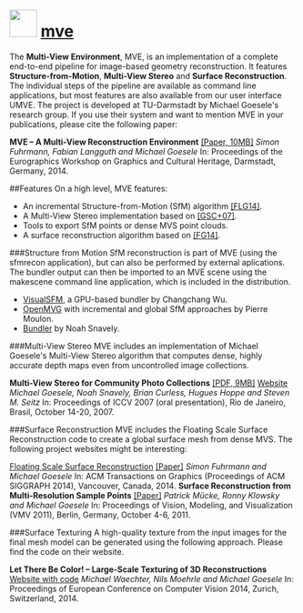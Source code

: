 # <img src="https://cdn.jsdelivr.net/gh/olafhaag/chocolatey-packages@master/automatic/mve/umve.png" width="48" height="48"/> [mve](https://chocolatey.org/packages/mve)

The __Multi-View Environment__, MVE, is an implementation of a complete end-to-end pipeline for image-based geometry reconstruction. It features **Structure-from-Motion**, **Multi-View Stereo** and **Surface Reconstruction**. The individual steps of the pipeline are available as command line applications, but most features are also available from our user interface UMVE. The project is developed at TU-Darmstadt by Michael Goesele's research group.
If you use their system and want to mention MVE in your publications, please cite the following paper:

**MVE – A Multi-View Reconstruction Environment** [[Paper, 10MB]](http://www.gcc.tu-darmstadt.de/media/gcc/papers/Fuhrmann-2014-MVE.pdf)
*Simon Fuhrmann, Fabian Langguth and Michael Goesele*
In: Proceedings of the Eurographics Workshop on Graphics and Cultural Heritage, Darmstadt, Germany, 2014.

##Features
On a high level, MVE features:

* An incremental Structure-from-Motion (SfM) algorithm [[FLG14]](http://www.gcc.tu-darmstadt.de/media/gcc/papers/Fuhrmann-2014-MVE.pdf).
* A Multi-View Stereo implementation based on [[GSC+07]](http://www.gcc.tu-darmstadt.de/media/gcc/papers/Goesele-2007-MVS.pdf).
* Tools to export SfM points or dense MVS point clouds.
* A surface reconstruction algorithm based on [[FG14]](http://www.gcc.tu-darmstadt.de/media/gcc/papers/Fuhrmann-2014-FSS.pdf).

###Structure from Motion
SfM reconstruction is part of MVE (using the sfmrecon application), but can also be performed by external aplications. The bundler output can then be imported to an MVE scene using the makescene command line application, which is included in the distribution.

* [VisualSFM](https://chocolatey.org/packages/visualsfm), a GPU-based bundler by Changchang Wu.
* [OpenMVG](http://imagine.enpc.fr/~moulonp/openMVG/) with incremental and global SfM approaches by Pierre Moulon.
* [Bundler](http://phototour.cs.washington.edu/bundler/) by Noah Snavely.

###Multi-View Stereo
MVE includes an implementation of Michael Goesele's Multi-View Stereo algorithm that computes dense, highly accurate depth maps even from uncontrolled image collections.

**Multi-View Stereo for Community Photo Collections** [[PDF, 9MB]](http://grail.cs.washington.edu/projects/mvscpc/) [Website](http://grail.cs.washington.edu/projects/mvscpc/)
*Michael Goesele, Noah Snavely, Brian Curless, Hugues Hoppe and Steven M. Seitz*
In: Proceedings of ICCV 2007 (oral presentation), Rio de Janeiro, Brasil, October 14-20, 2007.

###Surface Reconstruction
MVE includes the Floating Scale Surface Reconstruction code to create a global surface mesh from dense MVS. The following project websites might be interesting:

[Floating Scale Surface Reconstruction](http://www.gcc.tu-darmstadt.de/home/proj/fssr/index.en.jsp) [[Paper]](http://www.gcc.tu-darmstadt.de/media/gcc/papers/Fuhrmann-2014-FSS.pdf)
*Simon Fuhrmann and Michael Goesele*
In: ACM Transactions on Graphics (Proceedings of ACM SIGGRAPH 2014), Vancouver, Canada, 2014.
**Surface Reconstruction from Multi-Resolution Sample Points** [[Paper]](http://www.gcc.tu-darmstadt.de/media/gcc/papers/Muecke_2011_SRM.pdf)
*Patrick Mücke, Ronny Klowsky and Michael Goesele*
In: Proceedings of Vision, Modeling, and Visualization (VMV 2011), Berlin, Germany, October 4-6, 2011.

###Surface Texturing
A high-quality texture from the input images for the final mesh model can be generated using the following approach. Please find the code on their website.

**Let There Be Color! – Large-Scale Texturing of 3D Reconstructions** [Website with code](http://www.gcc.tu-darmstadt.de/home/proj/texrecon/index.en.jsp)
*Michael Waechter, Nils Moehrle and Michael Goesele*
In: Proceedings of European Conference on Computer Vision 2014, Zurich, Switzerland, 2014.
